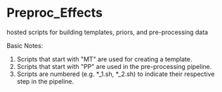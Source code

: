 # Preproc_Effects
hosted scripts for building templates, priors, and pre-processing data

Basic Notes: 
1) Scripts that start with "MT" are used for creating a template.
2) Scripts that start with "PP" are used in the pre-processing pipeline.
3) Scripts are numbered (e.g. *_1.sh, *_2.sh) to indicate their respective step in the pipeline. 

